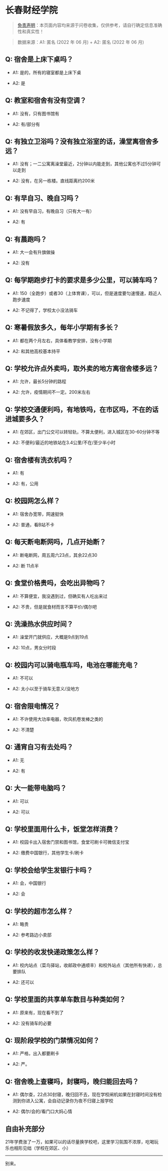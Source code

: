 # 长春财经学院

> [免责声明](https://colleges.chat/#_3)：本页面内容均来源于问卷收集，仅供参考，请自行确定信息准确性和真实性！

> 数据来源：A1: 匿名 (2022 年 06 月) + A2: 匿名 (2022 年 06 月)

## Q: 宿舍是上床下桌吗？

- A1: 是的，所有的寝室都是上床下桌

- A2: 是

## Q: 教室和宿舍有没有空调？

- A1: 没有，只有图书馆有

- A2: 有/部分有

## Q: 有独立卫浴吗？没有独立浴室的话，澡堂离宿舍多远？

- A1: 没有；一二公寓离澡堂最近，2分钟以内能走到，其他公寓也不过5分钟可以走到

- A2: 没有，在另一栋楼。直线距离约200米

## Q: 有早自习、晚自习吗？

- A1: 没有早自习，有晚自习（只有大一有）

- A2: 有

## Q: 有晨跑吗？

- A1: 大一会有升旗做操

- A2: 没有

## Q: 每学期跑步打卡的要求是多少公里，可以骑车吗？

- A1: 150（全跑步）或者30（上体育课），可以，但是速度要匀速慢速，趋近人跑步速度

- A2: 不记得了，学校太小没法骑车

## Q: 寒暑假放多久，每年小学期有多长？

- A1: 都在两个月左右，具体看教学安排，没有小学期

- A2: 和其他高校基本持平

## Q: 学校允许点外卖吗，取外卖的地方离宿舍楼多远？

- A1: 允许，最长5分钟的路程

- A2: 允许，疫情期间不一定。200米左右

## Q: 学校交通便利吗，有地铁吗，在市区吗，不在的话进城要多久？

- A1: 在郊区，出门公交可以转轻轨，不算太便利，进入城区在30-60分钟不等

- A2: 不便利/最近的地铁站在3.4公里/不在/至少半小时

## Q: 宿舍楼有洗衣机吗？

- A1: 有

- A2: 有，公用

## Q: 校园网怎么样？

- A1: 宿舍办宽带，网速挺快

- A2: 普通，看B站不卡

## Q: 每天断电断网吗，几点开始断？

- A1: 断电断网，周五周六23点，其余22点30

- A2: 断  11点半

## Q: 食堂价格贵吗，会吃出异物吗？

- A1: 不算便宜，我没遇到过，但确实有人吃出来过

- A2: 不贵，但是就食材而言不算平价/偶尔吧

## Q: 洗澡热水供应时间？

- A1: 澡堂开门就供应，大概是9点到19点

- A2: 10点，男女分时段

## Q: 校园内可以骑电瓶车吗，电池在哪能充电？

- A1: 不可以

- A2: 太小以至于骑车无意义/没地方

## Q: 宿舍限电情况？

- A1: 不许使用大功率电器，吹风机卷发棒之类的

- A2: 不清楚

## Q: 通宵自习有去处吗？

- A1: 无

- A2: 有

## Q: 大一能带电脑吗？

- A1: 可以

- A2: 可以

## Q: 学校里面用什么卡，饭堂怎样消费？

- A1: 校园卡出入宿舍门禁和图书馆，食堂可刷卡可微信支付宝

- A2: 缴费中国银行，其他学生卡/刷卡

## Q: 学校会给学生发银行卡吗？

- A1: 会，中国银行

- A2: 会

## Q: 学校的超市怎么样？

- A1: 略贵

- A2: 参考路边小卖部

## Q: 学校的收发快递政策怎么样？

- A1: 校内站点（菜鸟驿站，收邮政中通顺丰）和校外站点（其他所有快递），总要排队

- A2: 还可以

## Q: 学校里面的共享单车数目与种类如何？

- A1: 原来有，现在看不到了

- A2: 没有骑车的必要

## Q: 现阶段学校的门禁情况如何？

- A1: 严格，出入都要刷卡

- A2: 严。

## Q: 宿舍晚上查寝吗，封寝吗，晚归能回去吗？

- A1: 偶尔查，22点30封寝，晚归回不去，现在学校闸机如果在封寝时间没有检测到你进入公寓，会自动记录你为夜不归寝上报学校

- A2: 偶尔/会的/看门口大妈心情

## 自由补充部分

21年学费涨了一万，如果可以的话尽量换学校吧，这里学习氛围不浓厚，吃喝玩乐也相形见绌（学校在郊区、小）

***

别来。